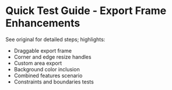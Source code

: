 # Quick Test Guide - Export Frame Enhancements

See original for detailed steps; highlights:
- Draggable export frame
- Corner and edge resize handles
- Custom area export
- Background color inclusion
- Combined features scenario
- Constraints and boundaries tests
